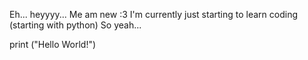 Eh... heyyyy... Me am new :3
I'm currently just starting to learn coding (starting with python)
So yeah...

print ("Hello World!")

